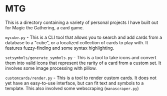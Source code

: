 # MTG

This is a directory containing a variety of personal projects I have built out for Magic the Gathering, a card game.

`mycube.py` - This is a CLI tool that allows you to search and add cards from a database to a "cube", or a localized collection of cards to play with. It features fuzzy-finding and some syntax highlighting.

`setsymbols/generate_symbols.py` - This is a tool to take icons and convert them into valid icons that represent the rarity of a card from a custom set. It involves some image processing with pillow.

`customcards/render.py` - This is a tool to render custom cards. It does not yet have an easy-to-use interface, but can fit text and symbols to a template. This also involved some webscraping (`manascraper.py`)
